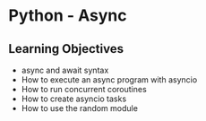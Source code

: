 # Python - Async
## Learning Objectives
- async and await syntax<br>
- How to execute an async program with asyncio<br>
- How to run concurrent coroutines<br>
- How to create asyncio tasks<br>
- How to use the random module<br>
